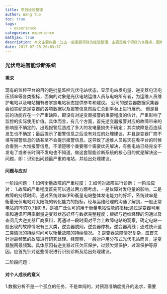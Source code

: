 ```yaml
---
title: 项目经验整理
author: Wang Tuo
toc: true
tags:
  - experience
categories: experience
mathjax: true
description: 本文主要内容：过去一些重要项目的经验整理，主要是每个项目的关键点，困难，应对方式，涉及方法的记录。
date: 2017-07-28 20:03:37
---
```





### 光伏电站智能诊断系统

#### 需求
现有的监控平台的目的是批量监控光伏电站状态，显示电站发电量、逆变器电流电压频率等各类指标，面向的对象是光伏电站运维人员与电站所有者，为运维人员维护电站以及电站拥有者掌握电站状态提供参考和建议。
公司的逆变器数据采集器会如实纪录逆变器的各项数据以及报警信息然后汇总到平台上进行展示。
但是目前的功能存在一个严重缺陷，即没有对逆变器报警的重要程度的估计，严重影响了监控的实际使用价值。具体而言，有几个方面，首先逆变器报警对应的故障带来的影响是不确定的，出现报警后造成了多大的发电量损失不确定；其次故障是否连续发生也不确定；最后提示了报警信息之后没有对应的处理建议，并且逆变器厂商不填写报警信息的话甚至不会提示报警信息。这导致了运维人员每天在看平台的时候会看到一大堆报警信息，不清楚哪个重要哪个需要优先解决，有些电站已经完全不发电了或者长时间不发电也不知道。做这套智能诊断系统的核心目的就是解决这一问题，即：识别出问题最严重的电站，并给出处理建议。

#### 问题与应对
一阶段问题：
1.如何衡量故障的严重程度；
2.如何对故障进行诊断；
一阶段应对：
1.故障的严重程度首先可以通过两方面考虑，一是故障对发电量的影响，二是故障的持续时间。通过系统效率(PR)衡量电站整体发电能力的好坏，系统效率是衡量光伏电站对太阳能的转化能力的指标，经与运维经理的沟通了解到，一般正常电站的PR在0.7到0.8，是被广泛认可的用于衡量电站性能的指标;通过逆变器可用率和通讯可用率衡量逆变器状态好坏与数据完整程度；根据与运维经理的沟通以及查阅几大逆变器厂商资料，再通过一段时间对平台上故障电站的观察，确定电站一般出现的故障情况有三大类，逆变器脱网，逆变器停机，逆变器离线；通过统计这三类情况的持续时间可以衡量故障的持续情况。
2.逆变器故障情况复杂，应首先针对最频繁的故障进行研究处理。经观察，一般对户用分布式光伏电站而言，逆变器脱网最频繁。具体原因有逆变器过压欠压保护，过频欠频保护，过温保护等原因。应首先针对这些情况进行识别诊断及给出处理建议。

二阶段问题：
#### 对个人成长的意义
1.数据分析不是一个孤立的任务，不是单纯的，对预测准确度提升的追求，需要

